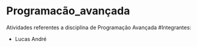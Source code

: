 # Programacão_avançada
Atividades referentes a disciplina de Programação Avançada
#Integrantes:
  - Lucas André

